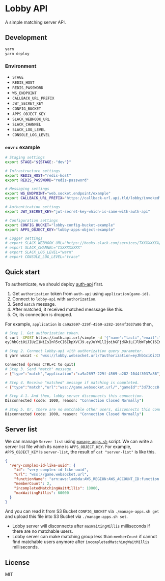 # Lobby API

A simple matching server API.

## Development

```bash
yarn
yarn deploy
```

### Environment

- `STAGE`
- `REDIS_HOST`
- `REDIS_PASSWORD`
- `WS_ENDPOINT`
- `CALLBACK_URL_PREFIX`
- `JWT_SECRET_KEY`
- `CONFIG_BUCKET`
- `APPS_OBJECT_KEY`
- `SLACK_WEBHOOK_URL`
- `SLACK_CHANNEL`
- `SLACK_LOG_LEVEL`
- `CONSOLE_LOG_LEVEL`

### `envrc` example

```bash
# Staging settings
export STAGE="${STAGE:-"dev"}"

# Infrastructure settings
export REDIS_HOST="redis-host"
export REDIS_PASSWORD="redis-password"

# Messaging settings
export WS_ENDPOINT="web.socket.endpoint/example"
export CALLBACK_URL_PREFIX="https://callback-url.api.tld/lobby/invoked"

# Authentication settings
export JWT_SECRET_KEY="jwt-secret-key-which-is-same-with-auth-api"

# Configuration settings
export CONFIG_BUCKET="lobby-config-bucket-example"
export APPS_OBJECT_KEY="lobby-apps-object-example"

# Logger settings
# export SLACK_WEBHOOK_URL="https://hooks.slack.com/services/TXXXXXXXX/BXXXXXXXXXXXX/XXXXXXXXXXXXXXXXXXXXXXXX"
# export SLACK_CHANNEL="CXXXXXXXXX"
# export SLACK_LOG_LEVEL="warn"
# export CONSOLE_LOG_LEVEL="trace"
```

## Quick start

To authenticate, we should deploy [auth-api](https://github.com/yingyeothon/auth-api) first.

1. Get `authorization` token from `auth-api` using `application(game-id)`.
2. Connect to `lobby-api` with `authorization`.
3. Send `match` message.
4. After matched, it received matched messsage like this.
5. Or, its connection is dropped.

For example, `application` is `ca9a2697-229f-4569-a282-1044f3037a86` then,

```bash
# Step 1. Get authorization token.
$ curl -XPOST https://auth.api.url/simple -d '{"name":"lacti","email":"lactrious@gmail.com","application":"ca9a2697-229f-4569-a282-1044f3037a86"}'
eyJhbGciOiJIUzI1NiIsInR5cCI6IkpXVCJ9.eyJuYW1lIjoibGFjdGkiLCJlbWFpbCI6ImxhY3RyaW91c0BnbWFpbC5jb20iLCJhcHBsaWNhdGlvbiI6ImNhOWEyNjk3LTIyOWYtNDU2OS1hMjgyLTEwNDRmMzAzN2E4NiIsImlhdCI6MTYyMTA2MTkxMiwiZXhwIjoxNjIxMDY1NTEyfQ.SECRET_ENCODED

# Step 2. Connect lobby-api with authorization query parameter.
$ yarn wscat -c "wss://lobby.websocket.url/?authorization=eyJhbGciOiJIUzI1NiIsInR5cCI6IkpXVCJ9.eyJuYW1lIjoibGFjdGkiLCJlbWFpbCI6ImxhY3RyaW91c0BnbWFpbC5jb20iLCJhcHBsaWNhdGlvbiI6ImNhOWEyNjk3LTIyOWYtNDU2OS1hMjgyLTEwNDRmMzAzN2E4NiIsImlhdCI6MTYyMTA2MTkxMiwiZXhwIjoxNjIxMDY1NTEyfQ.SECRET_ENCODED"

Connected (press CTRL+C to quit)
# Step 3. Send "match" message.
> {"type":"match","application":"ca9a2697-229f-4569-a282-1044f3037a86"}

# Step 4. Receive "matched" message if matching is completed.
< {"type":"match","url":"wss://game.websocket.url/","gameId":"3d73ccc8-b755-418f-8b78-f4badfc9c4b4","playerId":"c4409ca4-58a5-41dc-a5cf-433bd58778a0"}

# Step 4-1. And then, lobby server disconnects this connection.
Disconnected (code: 1000, reason: "Connection Closed Normally")

# Step 5. Or, there are no matchable other users, disconnects this connection after about `maxWaitingMillis` milliseconds.
Disconnected (code: 1000, reason: "Connection Closed Normally")
```

## Server list

We can manage `Server list` using [`manage-apps.sh`](manage-apps.sh) script. We can write a server list file which its name is `APPS_OBJECT_KEY`. For example, `APPS_OBJECT_KEY` is `server-list`, the result of `cat "server-list"` is like this.

```json
{
  "very-complex-id-like-uuid": {
    "id": "very-complex-id-like-uuid",
    "url": "wss://game.websocket.url",
    "functionName": "arn:aws:lambda:AWS_REGION:AWS_ACCOUNT_ID:function:GAME_LAMBDA_FUNCTION_NAME",
    "memberCount": 2,
    "incompletedMatchingWaitMillis": 10000,
    "maxWaitingMillis": 60000
  }
}
```

And you can read it from S3 Bucket `CONFIG_BUCKET` via `./manage-apps.sh get` and upload this file into S3 Bucket via `./manage-apps.sh set`.

- Lobby server will disconnects after `maxWaitingMillis` milliseconds if there are no matchable users.
- Lobby server can make matching group less than `memberCount` if cannot find matchable users anymore after `incompletedMatchingWaitMillis` milliseconds.

## License

MIT
